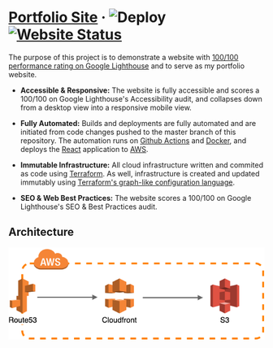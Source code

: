 # [Portfolio Site](https://csarko.sh) &middot; ![Deploy](https://github.com/csarkosh/portfolio-site/workflows/Deploy/badge.svg) [![Website Status](https://img.shields.io/website/https/csarko.sh.svg)](https://csarko.sh)
The purpose of this project is to demonstrate a website with [100/100 performance rating on Google Lighthouse](https://developers.google.com/speed/pagespeed/insights/?url=https%3A%2F%2Fcsarko.sh%2F&tab=desktop) and to serve as my portfolio website.

* **Accessible & Responsive:** The website is fully accessible and scores a 100/100 on Google Lighthouse's Accessibility audit, and collapses down from a desktop view into a responsive mobile view.

* **Fully Automated:** Builds and deployments are fully automated and are initiated from code changes pushed to the master branch of this repository. The automation runs on [Github Actions](https://github.com/features/actions) and [Docker](https://www.docker.com/), and deploys the [React](https://reactjs.org/) application to [AWS](https://aws.amazon.com/).

* **Immutable Infrastructure:** All cloud infrastructure written and commited as code using [Terraform](https://www.terraform.io/). As well, infrastructure is created and updated immutably using [Terraform's graph-like configuration language](https://github.com/hashicorp/hcl).

* **SEO & Web Best Practices:** The website scores a 100/100 on Google Lighthouse's SEO & Best Practices audit.

## Architecture
![Architecture diagram](./.github/portfolio-site.png)
